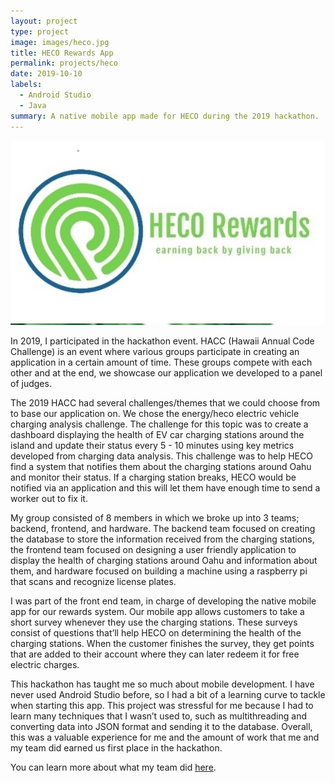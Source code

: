 ```yaml
---
layout: project
type: project
image: images/heco.jpg
title: HECO Rewards App
permalink: projects/heco
date: 2019-10-10
labels:
  - Android Studio
  - Java
summary: A native mobile app made for HECO during the 2019 hackathon.
---
```


<img class="ui medium right floated rounded image" src="/images/hecologo.jpg">

In 2019, I participated in the hackathon event. HACC (Hawaii Annual Code Challenge) is an event where various groups participate in creating an application in a certain amount of time. These groups compete with each other and at the end, we showcase our application we developed to a panel of judges.  

The 2019 HACC had several challenges/themes that we could choose from to base our application on. We chose the energy/heco electric vehicle charging analysis challenge. The challenge for this topic was to create a dashboard displaying the health of EV car charging stations around the island and update their status every 5 - 10 minutes using key metrics developed from charging data analysis. This challenge was to help HECO find a system that notifies them about the charging stations around Oahu and monitor their status. If a charging station breaks, HECO would be notified via an application and this will let them have enough time to send a worker out to fix it.

My group consisted of 8 members in which we broke up into 3 teams; backend, frontend, and hardware. The backend team focused on creating the database to store the information received from the charging stations, the frontend team focused on designing a user friendly application to display the health of charging stations around Oahu and information about them, and hardware focused on building a machine using a raspberry pi that scans and recognize license plates. 

I was part of the front end team, in charge of developing the native mobile app for our rewards system. Our mobile app allows customers to take a short survey whenever they use the charging stations. These surveys consist of questions that’ll help HECO on determining the health of the charging stations. When the customer finishes the survey, they get points that are added to their account where they can later redeem it for free electric charges. 

This hackathon has taught me so much about mobile development. I have never used Android Studio before, so I had a bit of a learning curve to tackle when starting this app. This project was stressful for me because I had to learn many techniques that I wasn’t used to, such as multithreading and converting data into JSON format and sending it to the database. Overall, this was a valuable experience for me and the amount of work that me and my team did earned us first place in the hackathon. 



You can learn more about what my team did [here](https://devpost.com/software/electric-vehicle-charging-analysis-5dv7mo).